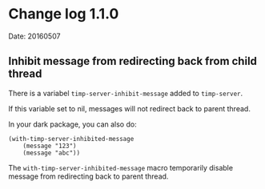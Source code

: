 # Change log 1.1.0

Date: 20160507

## Inhibit message from redirecting back from child thread

There is a variabel `timp-server-inhibit-message` added to `timp-server`.

If this variable set to nil, messages will not redirect back to parent thread.

In your dark package, you can also do:

``` elisp
(with-timp-server-inhibited-message
    (message "123")
    (message "abc"))
```

The `with-timp-server-inhibited-message` macro temporarily disable message from redirecting back to parent thread.

